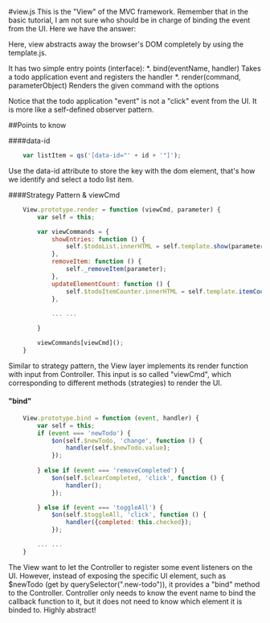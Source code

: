 #view.js
This is the "View" of the MVC framework. Remember that in the basic tutorial, I am not sure who should be in charge of binding the event from the UI. Here we have the answer:

Here, view abstracts away the browser's DOM completely by using the template.js.

It has two simple entry points (interface):
   *. bind(eventName, handler)
      Takes a todo application event and registers the handler
   *. render(command, parameterObject)
      Renders the given command with the options
 
Notice that the todo application "event" is not a "click" event from the UI. It is more like a self-defined observer pattern.

##Points to know


####data-id

```javascript
	var listItem = qs('[data-id="' + id + '"]');
```
Use the data-id attribute to store the key with the dom element, that's how we identify and select a todo list item.

####Strategy Pattern & viewCmd

```javascript
	View.prototype.render = function (viewCmd, parameter) {
		var self = this;

		var viewCommands = {
			showEntries: function () {
				self.$todoList.innerHTML = self.template.show(parameter);
			},
			removeItem: function () {
				self._removeItem(parameter);
			},
			updateElementCount: function () {
				self.$todoItemCounter.innerHTML = self.template.itemCounter(parameter);
			},
			
			... ...

		}

		viewCommands[viewCmd]();
	}

```

Similar to strategy pattern, the View layer implements its render function with input from Controller. This input is so called "viewCmd", which corresponding to different methods (strategies) to render the UI.

#### "bind"

```javascript
	View.prototype.bind = function (event, handler) {
		var self = this;
		if (event === 'newTodo') {
			$on(self.$newTodo, 'change', function () {
				handler(self.$newTodo.value);
			});
			
		} else if (event === 'removeCompleted') {
			$on(self.$clearCompleted, 'click', function () {
				handler();
			});

		} else if (event === 'toggleAll') {
			$on(self.$toggleAll, 'click', function () {
				handler({completed: this.checked});
			});

		... ...
	}
```
The View want to let the Controller to register some event listeners on the UI. However, instead of exposing the specific UI element, such as $newTodo (get by querySelector(".new-todo")), it provides a "bind" method to the Controller. Controller only needs to know the event name to bind the callback function to it, but it does not need to know which element it is binded to. Highly abstract!

